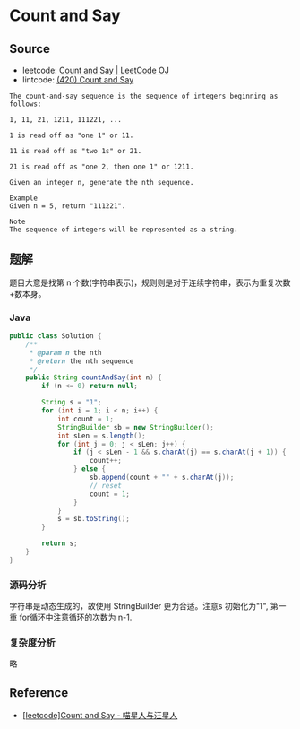 # Count and Say

## Source

- leetcode: [Count and Say | LeetCode OJ](https://leetcode.com/problems/count-and-say/)
- lintcode: [(420) Count and Say](http://www.lintcode.com/en/problem/count-and-say/)

```
The count-and-say sequence is the sequence of integers beginning as follows:

1, 11, 21, 1211, 111221, ...

1 is read off as "one 1" or 11.

11 is read off as "two 1s" or 21.

21 is read off as "one 2, then one 1" or 1211.

Given an integer n, generate the nth sequence.

Example
Given n = 5, return "111221".

Note
The sequence of integers will be represented as a string.
```

## 题解

题目大意是找第 n 个数(字符串表示)，规则则是对于连续字符串，表示为重复次数+数本身。

### Java

```java
public class Solution {
    /**
     * @param n the nth
     * @return the nth sequence
     */
    public String countAndSay(int n) {
        if (n <= 0) return null;

        String s = "1";
        for (int i = 1; i < n; i++) {
            int count = 1;
            StringBuilder sb = new StringBuilder();
            int sLen = s.length();
            for (int j = 0; j < sLen; j++) {
                if (j < sLen - 1 && s.charAt(j) == s.charAt(j + 1)) {
                    count++;
                } else {
                    sb.append(count + "" + s.charAt(j));
                    // reset
                    count = 1;
                }
            }
            s = sb.toString();
        }

        return s;
    }
}
```

### 源码分析

字符串是动态生成的，故使用 StringBuilder 更为合适。注意s 初始化为"1", 第一重 for循环中注意循环的次数为 n-1.

### 复杂度分析

略

## Reference

- [[leetcode]Count and Say - 喵星人与汪星人](http://huntfor.iteye.com/blog/2059877)

